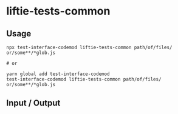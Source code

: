 # liftie-tests-common


## Usage

```
npx test-interface-codemod liftie-tests-common path/of/files/ or/some**/*glob.js

# or

yarn global add test-interface-codemod
test-interface-codemod liftie-tests-common path/of/files/ or/some**/*glob.js
```

## Input / Output

<!--FIXTURES_TOC_START-->
<!--FIXTURES_TOC_END-->

<!--FIXTURES_CONTENT_START-->
<!--FIXTURES_CONTENT_END-->